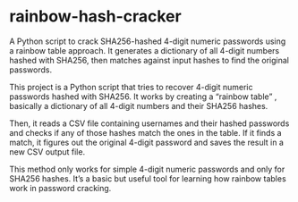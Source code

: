 # rainbow-hash-cracker
A Python script to crack SHA256-hashed 4-digit numeric passwords using a rainbow table approach. It generates a dictionary of all 4-digit numbers hashed with SHA256, then matches against input hashes to find the original passwords.

This project is a Python script that tries to recover 4-digit numeric passwords hashed with SHA256. It works by creating a “rainbow table” , basically a dictionary of all 4-digit numbers and their SHA256 hashes.

Then, it reads a CSV file containing usernames and their hashed passwords and checks if any of those hashes match the ones in the table. If it finds a match, it figures out the original 4-digit password and saves the result in a new CSV output file.

This method only works for simple 4-digit numeric passwords and only for SHA256 hashes. It’s a basic but useful tool for learning how rainbow tables work in password cracking.
